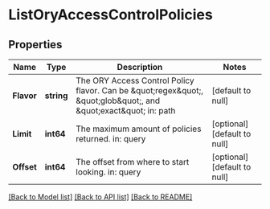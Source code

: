 # ListOryAccessControlPolicies

## Properties
Name | Type | Description | Notes
------------ | ------------- | ------------- | -------------
**Flavor** | **string** | The ORY Access Control Policy flavor. Can be \&quot;regex\&quot;, \&quot;glob\&quot;, and \&quot;exact\&quot;  in: path | [default to null]
**Limit** | **int64** | The maximum amount of policies returned.  in: query | [optional] [default to null]
**Offset** | **int64** | The offset from where to start looking.  in: query | [optional] [default to null]

[[Back to Model list]](../README.md#documentation-for-models) [[Back to API list]](../README.md#documentation-for-api-endpoints) [[Back to README]](../README.md)


